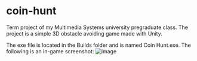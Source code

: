 # coin-hunt
Term project of my Multimedia Systems university pregraduate class. The project is a simple 3D obstacle avoiding game made with Unity.

The exe file is located in the Builds folder and is named Coin Hunt.exe. The following is an in-game screenshot:
![image](https://github.com/JohnOiko/coin-hunt/assets/72659858/38b4c8ba-0ad9-420f-ab9f-a6856b1eebac)
